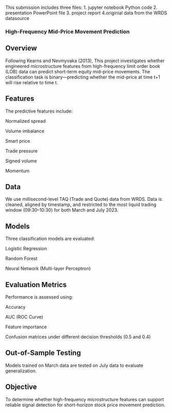 This submission includes three files: 1. jupyter notebook Python code 2. presentation PowerPoint file 3. project report 4.originial data from the WRDS datasource
### High-Frequency Mid-Price Movement Prediction
## Overview
Following Kearns and Nevmyvaka (2013),
This project investigates whether engineered microstructure features from high-frequency limit order book (LOB) data can predict short-term equity mid-price movements. 
The classification task is binary—predicting whether the mid-price at time t+1 will rise relative to time t.

## Features
The predictive features include:

Normalized spread

Volume imbalance

Smart price

Trade pressure

Signed volume

Momentum

## Data
We use millisecond-level TAQ (Trade and Quote) data from WRDS. Data is cleaned, aligned by timestamp, and restricted to the most liquid trading window (09:30–10:30) for both March and July 2023.

## Models
Three classification models are evaluated:

Logistic Regression

Random Forest

Neural Network (Multi-layer Perceptron)

## Evaluation Metrics
Performance is assessed using:

Accuracy

AUC (ROC Curve)

Feature importance

Confusion matrices under different decision thresholds (0.5 and 0.4)

## Out-of-Sample Testing
Models trained on March data are tested on July data to evaluate generalization.

## Objective
To determine whether high-frequency microstructure features can support reliable signal detection for short-horizon stock price movement prediction.

